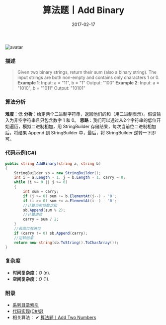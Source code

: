 ﻿---
title: 算法题丨Add Binary
tags:
  - 算法
  - 编程技巧
  - 数据结构
categories: 计算机基础
date: 2017-02-17
---
![avatar](https://mysite.bj.bcebos.com/images/articles/fc126fdc-9b85-441d-a781-fa383d414d51.jpg)

### 描述
>Given two binary strings, return their sum (also a binary string).
The input strings are both non-empty and contains only characters 1 or 0.
**Example 1**:
Input: a = "11", b = "1"
Output: "100"
**Example 2**:
Input: a = "1010", b = "1011"
Output: "10101"

<!-- more -->

### 算法分析
**难度**：低
**分析**：给定两个二进制字符串，返回他们的和（用二进制表示）。假设输入为非空字符串且只包含数字 1 和 0。
**思路**：我们可以通过从2个字符串的低位开始遍历，模拟二进制相加，用 StringBuilder 存储结果，每次当前位二进制相加后，将结果 Append 到 StringBuilder 中，最后，将 StringBuilder 逆转一下即可。

### 代码示例(C#)
```csharp
public string AddBinary(string a, string b)
{
    StringBuilder sb = new StringBuilder();
    int i = a.Length - 1, j = b.Length - 1, carry = 0;
    while (i >= 0 || j >= 0)
    {
        int sum = carry;
        if (j >= 0) sum += b.ElementAt(j--) - '0';
        if (i >= 0) sum += a.ElementAt(i--) - '0';
        //计算当前位数之和
        sb.Append(sum % 2);
        //计算进位
        carry = sum / 2;
    }
    //最高位有进位
    if (carry != 0) sb.Append(carry);
    //逆转结果
    return new string(sb.ToString().ToCharArray());
}
```

### 复杂度
- **时间复杂度**：*O* (n). 
- **空间复杂度**：*O* (1).

### 附录
- [系列目录索引](/posts/algorithm/index/)
- [代码实现(C#版)](https://github.com/lizzie2008/LeetCode.git)
- 相关算法：
✔ [算法题丨Add Two Numbers](/posts/algorithm/031.Add.Two.Numbers/)